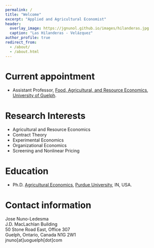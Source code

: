 ```yaml
---
permalink: /
title: "Welcome"
excerpt: "Applied and Agricultural Economist"
header:
  overlay_image: https://jgnunol.github.io/images/hilanderas.jpg
  caption: "Las Hilanderas - Velázquez"
author_profile: true
redirect_from: 
  - /about/
  - /about.html
---
```


Current appointment
======
* Assistant Professor, [Food, Agricultural, and Resource Economics](https://www.uoguelph.ca/fare/), [University of Guelph](https://www.uoguelph.ca/).

Research Interests
======
* Agricultural and Resource Economics
* Contract Theory
* Experimental Economics
* Organizational Economics
* Screening and Nonlinear Pricing

Education
======
* Ph.D. [Agricultural Economics](https://ag.purdue.edu/agecon/Pages/default.aspx), [Purdue University](https://www.purdue.edu/), IN, USA.
 
Contact information
======
Jose Nuno-Ledesma<br/>
J.D. MacLachlan Building<br/>
50 Stone Road East, Office 307<br/>
Guelph, Ontario, Canada N1G 2W1<br/>
jnuno[at]uoguelph[dot]com
